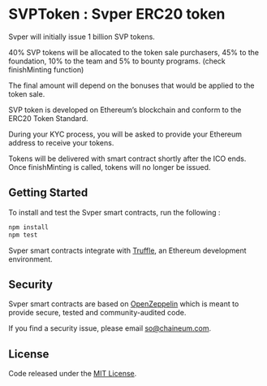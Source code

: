 # SVPToken : Svper ERC20 token

Svper will initially issue 1 billion SVP tokens.

40% SVP tokens will be allocated to the token sale purchasers, 45% to the foundation, 10% to the team and 5% to bounty programs. (check finishMinting function)

The final amount will depend on the bonuses that would be applied to the token sale. 

SVP token is developed on Ethereum’s blockchain and conform to the ERC20 Token Standard.

During your KYC process, you will be asked to provide your Ethereum address to receive your tokens.

Tokens will be delivered with smart contract shortly after the ICO ends. Once finishMinting is called, tokens will no longer be issued.

## Getting Started

To install and test the Svper smart contracts, run the following :
```sh
npm install
npm test
```
Svper smart contracts integrate with [Truffle](https://github.com/ConsenSys/truffle), an Ethereum development environment. 

## Security
Svper smart contracts are based on [OpenZeppelin](https://github.com/OpenZeppelin/zeppelin-solidity/) which is meant to provide secure, tested and community-audited code.

If you find a security issue, please email [so@chaineum.com](mailto:so@chaineum.com).


## License
Code released under the [MIT License](https://gitlab.com/sachaott/svper-token/blob/master/LICENSE).

